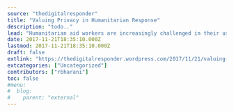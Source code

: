 ```yaml
---
source: "thedigitalresponder"
title: "Valuing Privacy in Humanitarian Response"
description: "todo.."
lead: "Humanitarian aid workers are increasingly challenged in their use of data collection in order to accomplish their development and crisis response objectives. The unending growth of mobile devices, the ubiquity of connectivity in even the most remote corners of the world, and the trend towards digitization means that aid agencies are dealing with an []"
date: 2017-11-21T18:35:10.000Z
lastmod: 2017-11-21T18:35:10.000Z
draft: false
extlink: "https://thedigitalresponder.wordpress.com/2017/11/21/valuing-privacy-in-humanitarian-response/"
extcategories: ["Uncategorized"]
contributors: ["rbharani"]
toc: false
#menu:
#  blog:
#    parent: "external"
---
```


